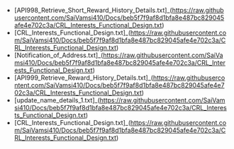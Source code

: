 - [API998_Retrieve_Short_Reward_History_Details.txt]_(https://raw.githubusercontent.com/SaiVamsi410/Docs/beb5f7f9af8d1bfa8e487bc829045afe4e702c3a/CRL_Interests_Functional_Design.txt)
- [CRL_Interests_Functional_Design.txt]_(https://raw.githubusercontent.com/SaiVamsi410/Docs/beb5f7f9af8d1bfa8e487bc829045afe4e702c3a/CRL_Interests_Functional_Design.txt)
- [Notification_of_Address.txt]_(https://raw.githubusercontent.com/SaiVamsi410/Docs/beb5f7f9af8d1bfa8e487bc829045afe4e702c3a/CRL_Interests_Functional_Design.txt)
- [API999_Retrieve_Reward_History_Details.txt]_(https://raw.githubusercontent.com/SaiVamsi410/Docs/beb5f7f9af8d1bfa8e487bc829045afe4e702c3a/CRL_Interests_Functional_Design.txt)
- [update_name_details_1.txt]_(https://raw.githubusercontent.com/SaiVamsi410/Docs/beb5f7f9af8d1bfa8e487bc829045afe4e702c3a/CRL_Interests_Functional_Design.txt)
- [CRL_Interests_Functional_Design.txt]_(https://raw.githubusercontent.com/SaiVamsi410/Docs/beb5f7f9af8d1bfa8e487bc829045afe4e702c3a/CRL_Interests_Functional_Design.txt)
